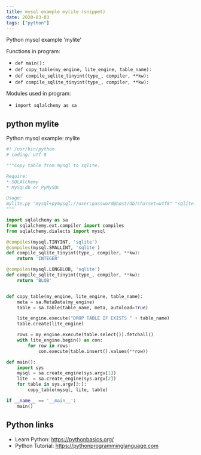 ```yaml
---
title: mysql example mylite (snippet)
date: 2020-03-03
tags: ["python"]
---
```

Python mysql example 'mylite'

Functions in program: 
* `def main():`
* `def copy_table(my_engine, lite_engine, table_name):`
* `def compile_sqlite_tinyint(type_, compiler, **kw):`
* `def compile_sqlite_tinyint(type_, compiler, **kw):`

Modules used in program: 
* `import sqlalchemy as sa`

## python mylite

Python mysql example: mylite

```python
#! /usr/bin/python
# coding: utf-8

"""Copy table from mysql to sqlite.

Require:
* SQLAlchemy
* MySQLdb or PyMySQL

Usage:
mylite.py "mysql+pymysql://user:password@host/db?charset=utf8" "sqlite:///out.db" table_name [table_name2...]
"""

import sqlalchemy as sa
from sqlalchemy.ext.compiler import compiles
from sqlalchemy.dialects import mysql

@compiles(mysql.TINYINT, 'sqlite')
@compiles(mysql.SMALLINT, 'sqlite')
def compile_sqlite_tinyint(type_, compiler, **kw):
    return 'INTEGER'

@compiles(mysql.LONGBLOB, 'sqlite')
def compile_sqlite_tinyint(type_, compiler, **kw):
    return 'BLOB'


def copy_table(my_engine, lite_engine, table_name):
    meta = sa.MetaData(my_engine)
    table = sa.Table(table_name, meta, autoload=True)

    lite_engine.execute("DROP TABLE IF EXISTS " + table_name)
    table.create(lite_engine)

    rows = my_engine.execute(table.select()).fetchall()
    with lite_engine.begin() as con:
        for row in rows:
            con.execute(table.insert().values(**row))

def main():
    import sys
    mysql = sa.create_engine(sys.argv[1])
    lite  = sa.create_engine(sys.argv[2])
    for table in sys.argv[3:]:
        copy_table(mysql, lite, table)

if __name__ == '__main__':
    main()

```

## Python links

- Learn Python: https://pythonbasics.org/
- Python Tutorial: https://pythonprogramminglanguage.com
